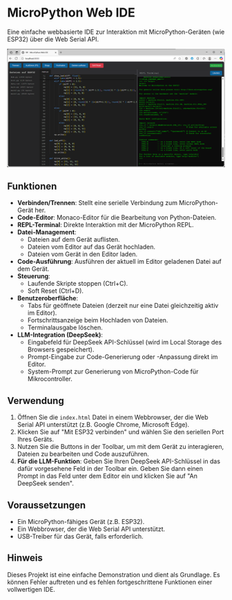 # MicroPython Web IDE

Eine einfache webbasierte IDE zur Interaktion mit MicroPython-Geräten (wie ESP32) über die Web Serial API.

![Screenshoot](screen.png)

## Funktionen

*   **Verbinden/Trennen**: Stellt eine serielle Verbindung zum MicroPython-Gerät her.
*   **Code-Editor**: Monaco-Editor für die Bearbeitung von Python-Dateien.
*   **REPL-Terminal**: Direkte Interaktion mit der MicroPython REPL.
*   **Datei-Management**:
    *   Dateien auf dem Gerät auflisten.
    *   Dateien vom Editor auf das Gerät hochladen.
    *   Dateien vom Gerät in den Editor laden.
*   **Code-Ausführung**: Ausführen der aktuell im Editor geladenen Datei auf dem Gerät.
*   **Steuerung**:
    *   Laufende Skripte stoppen (Ctrl+C).
    *   Soft Reset (Ctrl+D).
*   **Benutzeroberfläche**:
    *   Tabs für geöffnete Dateien (derzeit nur eine Datei gleichzeitig aktiv im Editor).
    *   Fortschrittsanzeige beim Hochladen von Dateien.
    *   Terminalausgabe löschen.
*   **LLM-Integration (DeepSeek)**:
    *   Eingabefeld für DeepSeek API-Schlüssel (wird im Local Storage des Browsers gespeichert).
    *   Prompt-Eingabe zur Code-Generierung oder -Anpassung direkt im Editor.
    *   System-Prompt zur Generierung von MicroPython-Code für Mikrocontroller.

## Verwendung

1.  Öffnen Sie die `index.html` Datei in einem Webbrowser, der die Web Serial API unterstützt (z.B. Google Chrome, Microsoft Edge).
2.  Klicken Sie auf "Mit ESP32 verbinden" und wählen Sie den seriellen Port Ihres Geräts.
3.  Nutzen Sie die Buttons in der Toolbar, um mit dem Gerät zu interagieren, Dateien zu bearbeiten und Code auszuführen.
4.  **Für die LLM-Funktion**: Geben Sie Ihren DeepSeek API-Schlüssel in das dafür vorgesehene Feld in der Toolbar ein. Geben Sie dann einen Prompt in das Feld unter dem Editor ein und klicken Sie auf "An DeepSeek senden".

## Voraussetzungen

*   Ein MicroPython-fähiges Gerät (z.B. ESP32).
*   Ein Webbrowser, der die Web Serial API unterstützt.
*   USB-Treiber für das Gerät, falls erforderlich.

## Hinweis

Dieses Projekt ist eine einfache Demonstration und dient als Grundlage. Es können Fehler auftreten und es fehlen fortgeschrittene Funktionen einer vollwertigen IDE.
